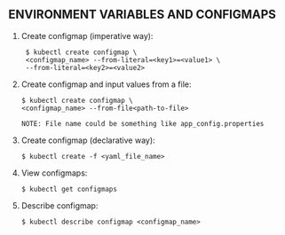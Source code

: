## ENVIRONMENT VARIABLES AND CONFIGMAPS
1. Create configmap (imperative way):
  
        $ kubectl create configmap \
        <configmap_name> --from-literal=<key1>=<value1> \
        --from-literal=<key2>=<value2>

2. Create configmap and input values from a file:

       $ kubectl create configmap \
       <configmap_name> --from-file<path-to-file>

       NOTE: File name could be something like app_config.properties

3. Create configmap (declarative way):
  
       $ kubectl create -f <yaml_file_name>

4. View configmaps:
  
       $ kubectl get configmaps

5. Describe configmap:

       $ kubectl describe configmap <configmap_name>